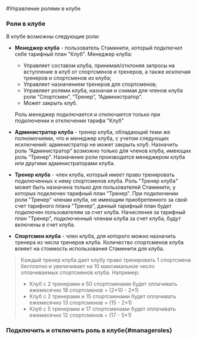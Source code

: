#Управление ролями в клубе

### Роли в клубе
В клубе возможны следующие роли:
* **Менеджер клуба** - пользователь Стаминити, который подключил себе тарифный план "Клуб". Менеджер клуба:
    * Управляет составом клуба, принимая/отклоняя запросы на вступление в клуб от спортсменов и тренеров, а также исключая тренеров и спортсменов из клуба;
    * Управляет назначением тренеров для спортсменов;
    * Управляет ролями клуба, назначая и снимая для членов клуба роли “Спортсмен”, “Тренер”, “Администратор”. 
    * Может закрыть клуб.
    
    Роль менеджер подключается и отключается только при подключении и отключении тарифа "Клуб"

* **Администратор клуба** - тренер клуба, обладающий теми же полномочиями, что и менеджер клуба, с учетом следующих исключений: администратор не может закрыть клуб.
Назначить роль “Администратор” возможно только для членов клуба, имеющих роль “Тренер”. Назначение роли производится менеджером клуба или другими администраторами клуба. 

* **Тренер клуба** - член клуба, который имеет право тренировать подключенных к нему спортсменов клуба. Роль "Тренер клуба" может быть назначена только для пользователей Стаминити, у которых подключен тарифный план "Тренер". При подключении роли "Тренер" членам клуба, не имеющим приобретенного за свой счет тарифного плана "Тренер", данный тарифный план будет подключен пользователям за счет клуба. Начисления за тарифный план "Тренер", подключенный членам клуба за счет клуба, будут включены в счет клуба.

* **Спортсмен клуба** - член клуба, для которого можно назначить тренера из числа тренеров клуба. Количество спортсменов клуба влияет на стоимость использования Стаминити для клуба. 
> Каждый тренер клуба дает клубу право тренировать 1 спортсмена бесплатно и увеличивает на 10 максимальное число оплачиваемых спортсменов клуба. Например:
> * Клуб с 2 тренерами и 50 спортсменами будет оплачивать ежемесячно 18 спортсменов = (2\*10 - 2\*1)
> * Клуб с 2 тренерами и 15 спортсменами будет оплачивать ежемесячно 13 спортсменов = (15 - 2\*1)
> * Клуб с 5 тренерами и 17 спортсменами будет оплачивать ежемесячно 12 спортсменов = (17 - 5\*1)


### Подключить и отключить роль в клубе{#manageroles}

